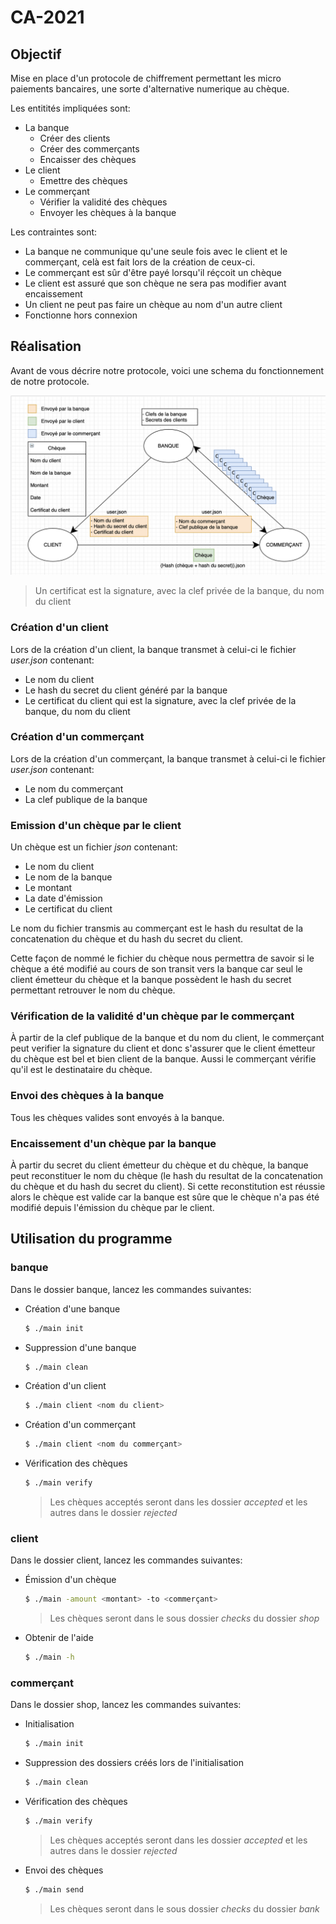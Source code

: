 # CA-2021

## Objectif

Mise en place d'un protocole de chiffrement permettant les micro paiements bancaires, une sorte d'alternative numerique au chèque.

Les entitités impliquées sont:

- La banque
  - Créer des clients
  - Créer des commerçants
  - Encaisser des chèques
- Le client
  - Emettre des chèques
- Le commerçant
  - Vérifier la validité des chèques
  - Envoyer les chèques à la banque

Les contraintes sont:

- La banque ne communique qu'une seule fois avec le client et le commerçant, celà est fait lors de la création de ceux-ci.
- Le commerçant est sûr d'être payé lorsqu'il réçcoit un chèque
- Le client est assuré que son chèque ne sera pas modifier avant encaissement
- Un client ne peut pas faire un chèque au nom d'un autre client
- Fonctionne hors connexion

## Réalisation

Avant de vous décrire notre protocole, voici une schema du fonctionnement de notre protocole.

![Schéma du protocole](doc/archi.png)

> Un certificat est la signature, avec la clef privée de la banque, du nom du client

### Création d'un client

Lors de la création d'un client, la banque transmet à celui-ci le fichier _user.json_ contenant:

- Le nom du client
- Le hash du secret du client généré par la banque
- Le certificat du client qui est la signature, avec la clef privée de la banque, du nom du client

### Création d'un commerçant

Lors de la création d'un commerçant, la banque transmet à celui-ci le fichier _user.json_ contenant:

- Le nom du commerçant
- La clef publique de la banque

### Emission d'un chèque par le client

Un chèque est un fichier _json_ contenant:

- Le nom du client
- Le nom de la banque
- Le montant
- La date d'émission
- Le certificat du client

Le nom du fichier transmis au commerçant est le hash du resultat de la concatenation du chèque et du hash du secret du client.

Cette façon de nommé le fichier du chèque nous permettra de savoir si le chèque a été modifié au cours de son transit vers la banque car seul le client émetteur du chèque et la banque possèdent le hash du secret permettant retrouver le nom du chèque.

### Vérification de la validité d'un chèque par le commerçant

À partir de la clef publique de la banque et du nom du client, le commerçant peut verifier la signature du client et donc s'assurer que le client émetteur du chèque est bel et bien client de la banque. Aussi le commerçant vérifie qu'il est le destinataire du chèque.

### Envoi des chèques à la banque

Tous les chèques valides sont envoyés à la banque.

### Encaissement d'un chèque par la banque

À partir du secret du client émetteur du chèque et du chèque, la banque peut reconstituer le nom du chèque (le hash du resultat de la concatenation du chèque et du hash du secret du client).
Si cette reconstitution est réussie alors le chèque est valide car la banque est sûre que le chèque n'a pas été modifié depuis l'émission du chèque par le client.

## Utilisation du programme

### banque

Dans le dossier banque, lancez les commandes suivantes:

- Création d'une banque
  ```sh
  $ ./main init
  ```
- Suppression d'une banque
  ```sh
  $ ./main clean
  ```
- Création d'un client
  ```sh
  $ ./main client <nom du client>
  ```
- Création d'un commerçant
  ```sh
  $ ./main client <nom du commerçant>
  ```
- Vérification des chèques
  ```sh
  $ ./main verify
  ```
  > Les chèques acceptés seront dans les dossier _accepted_ et les autres dans le dossier _rejected_

### client

Dans le dossier client, lancez les commandes suivantes:

- Émission d'un chèque
  ```sh
  $ ./main -amount <montant> -to <commerçant>
  ```
  > Les chèques seront dans le sous dossier _checks_ du dossier _shop_
- Obtenir de l'aide
  ```sh
  $ ./main -h
  ```

### commerçant

Dans le dossier shop, lancez les commandes suivantes:

- Initialisation
  ```sh
  $ ./main init
  ```
- Suppression des dossiers créés lors de l'initialisation

  ```sh
  $ ./main clean
  ```

- Vérification des chèques

  ```sh
  $ ./main verify
  ```

  > Les chèques acceptés seront dans les dossier _accepted_ et les autres dans le dossier _rejected_

- Envoi des chèques
  ```sh
  $ ./main send
  ```
  > Les chèques seront dans le sous dossier _checks_ du dossier _bank_
